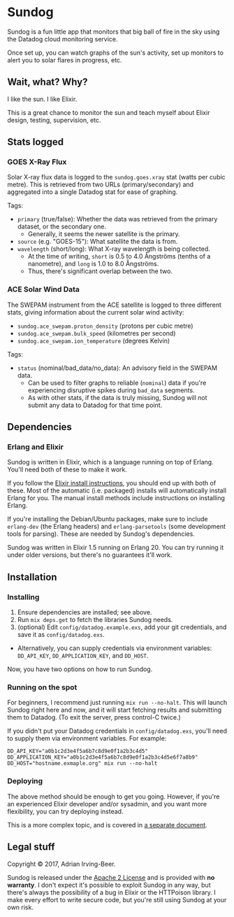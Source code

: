 # Sundog

Sundog is a fun little app that monitors that big ball of fire in the sky using the Datadog cloud monitoring service.

Once set up, you can watch graphs of the sun's activity, set up monitors to alert you to solar flares in progress, etc.

## Wait, what?  Why?

I like the sun.  I like Elixir.

This is a great chance to monitor the sun and teach myself about Elixir design, testing, supervision, etc.

## Stats logged

### GOES X-Ray Flux

Solar X-ray flux data is logged to the `sundog.goes.xray` stat (watts per cubic metre).  This is retrieved from two URLs (primary/secondary) and aggregated into a single Datadog stat for ease of graphing.

Tags:

* `primary` (true/false): Whether the data was retrieved from the primary dataset, or the secondary one.
  * Generally, it seems the newer satellite is the primary.
* `source` (e.g. "GOES-15"): What satellite the data is from.
* `wavelength` (short/long): What X-ray wavelength is being collected.
  * At the time of writing, `short` is 0.5 to 4.0 Ångströms (tenths of a nanometre), and `long` is 1.0 to 8.0 Ångströms.
  * Thus, there's significant overlap between the two.

### ACE Solar Wind Data

The SWEPAM instrument from the ACE satellite is logged to three different stats, giving information about the current solar wind activity:

* `sundog.ace_swepam.proton_density` (protons per cubic metre)
* `sundog.ace_swepam.bulk_speed` (kilometres per second)
* `sundog.ace_swepam.ion_temperature` (degrees Kelvin)

Tags:

* `status` (nominal/bad_data/no_data): An advisory field in the SWEPAM data.
  * Can be used to filter graphs to reliable (`nominal`) data if you're experiencing disruptive spikes during `bad_data` segments.
  * As with other stats, if the data is truly missing, Sundog will not submit any data to Datadog for that time point.

## Dependencies

### Erlang and Elixir

Sundog is written in Elixir, which is a language running on top of Erlang.  You'll need both of these to make it work.

If you follow the [Elixir install instructions](https://elixir-lang.org/install.html), you should end up with both of these.  Most of the automatic (i.e. packaged) installs will automatically install Erlang for you.  The manual install methods include instructions on installing Erlang.

If you're installing the Debian/Ubuntu packages, make sure to include `erlang-dev` (the Erlang headers) and `erlang-parsetools` (some development tools for parsing).  These are needed by Sundog's dependencies.

Sundog was written in Elixir 1.5 running on Erlang 20.  You can try running it under older versions, but there's no guarantees it'll work.

## Installation

### Installing

1. Ensure dependencies are installed; see above.
2. Run `mix deps.get` to fetch the libraries Sundog needs.
3. (optional) Edit `config/datadog.example.exs`, add your git credentials, and save it as `config/datadog.exs`.
  * Alternatively, you can supply credentials via environment variables: `DD_API_KEY`, `DD_APPLICATION_KEY`, and `DD_HOST`.

Now, you have two options on how to run Sundog.

### Running on the spot

For beginners, I recommend just running `mix run --no-halt`.  This will launch Sundog right here and now, and it will start fetching results and submitting them to Datadog.  (To exit the server, press control-C twice.)

If you didn't put your Datadog credentials in `config/datadog.exs`, you'll need to supply them via environment variables.  For example:

```
DD_API_KEY="a0b1c2d3e4f5a6b7c8d9e0f1a2b3c4d5" DD_APPLICATION_KEY="a0b1c2d3e4f5a6b7c8d9e0f1a2b3c4d5e6f7a8b9" DD_HOST="hostname.exmaple.org" mix run --no-halt
```

### Deploying

The above method should be enough to get you going.  However, if you're an experienced Elixir developer and/or sysadmin, and you want more flexibility, you can try deploying instead.

This is a more complex topic, and is covered in [a separate document](docs/deploying.md).

## Legal stuff

Copyright © 2017, Adrian Irving-Beer.

Sundog is released under the [Apache 2 License](LICENSE) and is provided with **no warranty**.  I don't expect it's possible to exploit Sundog in any way, but there's always the possibility of a bug in Elixir or the HTTPoison library.  I make every effort to write secure code, but you're still using Sundog at your own risk.
